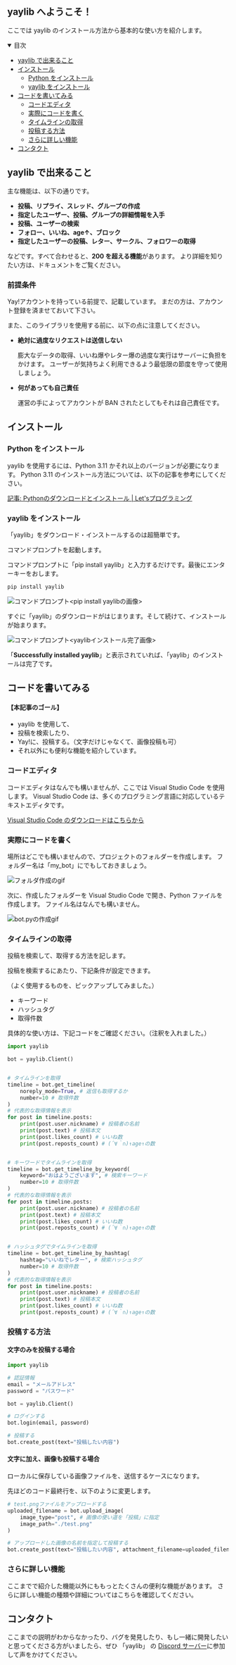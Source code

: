 ## yaylib へようこそ！

ここでは yaylib のインストール方法から基本的な使い方を紹介します。

<details open>
    <summary>目次</summary>
    <ul>
        <li><a href="yaylibで出来ること">yaylib で出来ること</a></li>
        <li>
            <a href=#インストール>インストール</a>
            <ul>
                <li><a href="#Pythonをインストール">Python をインストール</a></li>
                <li><a href="#yaylibをインストール">yaylib をインストール</a></li>
            </ul>
        </li>
        <li>
            <a href="コードを書いてみる">コードを書いてみる</a>
            <ul>
                <li><a href="#コードエディタ">コードエディタ</a></li>
                <li><a href="#実際にコードを書く">実際にコードを書く</a></li>
                <li><a href="#タイムラインの取得">タイムラインの取得</a></li>
                <li><a href="#投稿する方法">投稿する方法</a></li>
                <li><a href="#さらに詳しい機能">さらに詳しい機能</a></li>
            </ul>
        </li>
        <li><a href="コンタクト">コンタクト</a></li>
    </ul>
</details>

## yaylib で出来ること

主な機能は、以下の通りです。

- **投稿、リプライ、スレッド、グループの作成**
- **指定したユーザー、投稿、グループの詳細情報を入手**
- **投稿、ユーザーの検索**
- **フォロー、いいね、age↑、ブロック**
- **指定したユーザーの投稿、レター、サークル、フォロワーの取得**

などです。すべて合わせると、**200 を超える機能**があります。
より詳細を知りたい方は、<a>ドキュメント</a>をご覧ください。

### 前提条件

Yay!アカウントを持っている前提で、記載しています。
まだの方は、アカウント登録を済ませておいて下さい。

また、このライブラリを使用する前に、以下の点に注意してください。

- **絶対に過度なリクエストは送信しない**

  膨大なデータの取得、いいね爆やレター爆の過度な実行はサーバーに負担をかけます。
  ユーザーが気持ちよく利用できるよう最低限の節度を守って使用しましょう。

- **何があっても自己責任**

  運営の手によってアカウントが BAN されたとしてもそれは自己責任です。

## インストール

### Python をインストール

yaylib を使用するには、Python 3.11 かそれ以上のバージョンが必要になります。
Python 3.11 のインストール方法については、以下の記事を参考にしてください。

<a href=#https://www.javadrive.jp/python/install/index1.html>
記事: Pythonのダウンロードとインストール | Let'sプログラミング
</a>

### yaylib をインストール

「yaylib」をダウンロード・インストールするのは超簡単です。

コマンドプロンプトを起動します。

コマンドプロンプトに「pip install yaylib」と入力するだけです。最後にエンターキーをおします。

```bash
pip install yaylib
```

<image src="https://github.com/qvco/yaylib/assets/77382767/63c75259-b7de-47ba-a115-d1f14f34864a" alt="コマンドプロンプト<pip install yaylibの画像>">

すぐに「yaylib」のダウンロードがはじまります。そして続けて、インストールが始まります。

<image src="https://github.com/qvco/yaylib/assets/77382767/2751de59-96ac-4b89-9113-48cbbf8bf9d7" alt="コマンドプロンプト<yaylibインストール完了画像>">

「**Successfully installed yaylib**」と表示されていれば、「yaylib」のインストールは完了です。

## コードを書いてみる

<h4>【本記事のゴール】</h4>

- yaylib を使用して、
- 投稿を検索したり、
- Yay!に、投稿する。（文字だけじゃなくて、画像投稿も可）
- それ以外にも便利な機能を紹介しています。

### コードエディタ

コードエディタはなんでも構いませんが、ここでは Visual Studio Code を使用します。
Visual Studio Code は、多くのプログラミング言語に対応しているテキストエディタです。

<a href="https://code.visualstudio.com/download">
Visual Studio Code のダウンロードはこちらから
</a>

### 実際にコードを書く

場所はどこでも構いませんので、プロジェクトのフォルダーを作成します。
フォルダー名は「my_bot」にでもしておきましょう。

<image alt="フォルダ作成のgif">

次に、作成したフォルダーを Visual Studio Code で開き、Python ファイルを作成します。
ファイル名はなんでも構いません。

<image alt="bot.pyの作成gif">

### タイムラインの取得

投稿を検索して、取得する方法を記します。

投稿を検索するにあたり、下記条件が設定できます。

（よく使用するものを、ピックアップしてみました。）

- キーワード
- ハッシュタグ
- 取得件数

具体的な使い方は、下記コードをご確認ください。（注釈を入れました。）

```python
import yaylib

bot = yaylib.Client()


# タイムラインを取得
timeline = bot.get_timeline(
    noreply_mode=True, # 返信も取得するか
    number=10 # 取得件数
)
# 代表的な取得情報を表示
for post in timeline.posts:
    print(post.user.nickname) # 投稿者の名前
    print(post.text) # 投稿本文
    print(post.likes_count) # いいね数
    print(post.reposts_count) # (´∀｀∩)↑age↑の数


# キーワードでタイムラインを取得
timeline = bot.get_timeline_by_keyword(
    keyword="おはようございます", # 検索キーワード
    number=10 # 取得件数
)
# 代表的な取得情報を表示
for post in timeline.posts:
    print(post.user.nickname) # 投稿者の名前
    print(post.text) # 投稿本文
    print(post.likes_count) # いいね数
    print(post.reposts_count) # (´∀｀∩)↑age↑の数


# ハッシュタグでタイムラインを取得
timeline = bot.get_timeline_by_hashtag(
    hashtag="いいねでレター", # 検索ハッシュタグ
    number=10 # 取得件数
)
# 代表的な取得情報を表示
for post in timeline.posts:
    print(post.user.nickname) # 投稿者の名前
    print(post.text) # 投稿本文
    print(post.likes_count) # いいね数
    print(post.reposts_count) # (´∀｀∩)↑age↑の数
```

### 投稿する方法

#### 文字のみを投稿する場合

```python
import yaylib

# 認証情報
email = "メールアドレス"
password = "パスワード"

bot = yaylib.Client()

# ログインする
bot.login(email, password)

# 投稿する
bot.create_post(text="投稿したい内容")
```

#### 文字に加え、画像も投稿する場合

ローカルに保存している画像ファイルを、送信するケースになります。

先ほどのコード最終行を、以下のように変更します。

```python
# test.pngファイルをアップロードする
uploaded_filename = bot.upload_image(
    image_type="post", # 画像の使い道を「投稿」に指定
    image_path="./test.png"
)

# アップロードした画像の名前を指定して投稿する
bot.create_post(text="投稿したい内容", attachment_filename=uploaded_filename)
```

### さらに詳しい機能

ここまでで紹介した機能以外にももっとたくさんの便利な機能があります。
さらに詳しい機能の種類や詳細についてはこちらを確認してください。

## コンタクト

ここまでの説明がわからなかったり、バグを発見したり、もし一緒に開発したいと思ってくださる方がいましたら、ぜひ 「yaylib」 の <a href="https://discord.gg/MEuBfNtqRN">Discord サーバー</a>に参加して声をかけてください。
